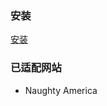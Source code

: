 ### 安装
[安装](https://github.com/trojanyao/Show-Me-The-Porn-Trailer/raw/master/dist/index.prod.user.js)

### 已适配网站
- Naughty America